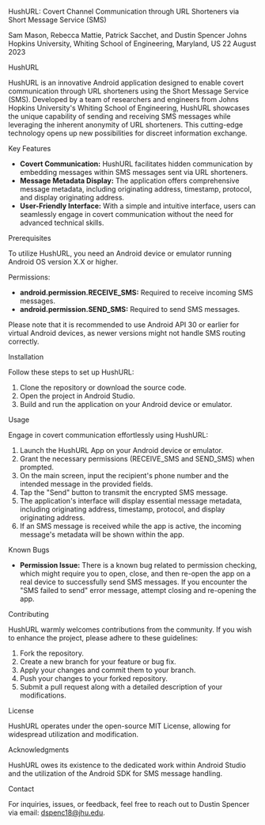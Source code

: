 HushURL: Covert Channel Communication through URL Shorteners via Short Message Service (SMS)

Sam Mason, Rebecca Mattie, Patrick Sacchet, and Dustin Spencer
Johns Hopkins University, Whiting School of Engineering, Maryland, US
22 August 2023

HushURL

HushURL is an innovative Android application designed to enable covert communication through URL shorteners using the Short Message Service (SMS). Developed by a team of researchers and engineers from Johns Hopkins University's Whiting School of Engineering, HushURL showcases the unique capability of sending and receiving SMS messages while leveraging the inherent anonymity of URL shorteners. This cutting-edge technology opens up new possibilities for discreet information exchange.

Key Features

- **Covert Communication:** HushURL facilitates hidden communication by embedding messages within SMS messages sent via URL shorteners.
- **Message Metadata Display:** The application offers comprehensive message metadata, including originating address, timestamp, protocol, and display originating address.
- **User-Friendly Interface:** With a simple and intuitive interface, users can seamlessly engage in covert communication without the need for advanced technical skills.

Prerequisites

To utilize HushURL, you need an Android device or emulator running Android OS version X.X or higher.

Permissions:

- **android.permission.RECEIVE_SMS:** Required to receive incoming SMS messages.
- **android.permission.SEND_SMS:** Required to send SMS messages.

Please note that it is recommended to use Android API 30 or earlier for virtual Android devices, as newer versions might not handle SMS routing correctly.

Installation

Follow these steps to set up HushURL:

1. Clone the repository or download the source code.
2. Open the project in Android Studio.
3. Build and run the application on your Android device or emulator.

Usage

Engage in covert communication effortlessly using HushURL:

1. Launch the HushURL App on your Android device or emulator.
2. Grant the necessary permissions (RECEIVE_SMS and SEND_SMS) when prompted.
3. On the main screen, input the recipient's phone number and the intended message in the provided fields.
4. Tap the "Send" button to transmit the encrypted SMS message.
5. The application's interface will display essential message metadata, including originating address, timestamp, protocol, and display originating address.
6. If an SMS message is received while the app is active, the incoming message's metadata will be shown within the app.

Known Bugs

- **Permission Issue:** There is a known bug related to permission checking, which might require you to open, close, and then re-open the app on a real device to successfully send SMS messages. If you encounter the "SMS failed to send" error message, attempt closing and re-opening the app.

Contributing

HushURL warmly welcomes contributions from the community. If you wish to enhance the project, please adhere to these guidelines:

1. Fork the repository.
2. Create a new branch for your feature or bug fix.
3. Apply your changes and commit them to your branch.
4. Push your changes to your forked repository.
5. Submit a pull request along with a detailed description of your modifications.

License

HushURL operates under the open-source MIT License, allowing for widespread utilization and modification.

Acknowledgments

HushURL owes its existence to the dedicated work within Android Studio and the utilization of the Android SDK for SMS message handling.

Contact

For inquiries, issues, or feedback, feel free to reach out to Dustin Spencer via email: dspenc18@jhu.edu.
